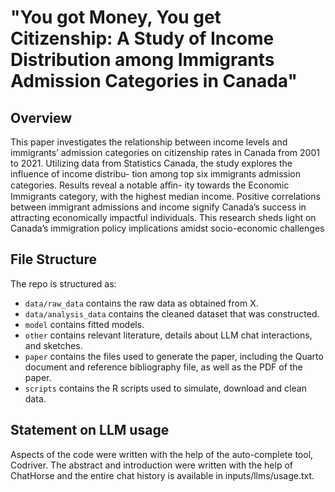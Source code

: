 # "You got Money, You get Citizenship: A Study of Income Distribution among Immigrants Admission Categories in Canada"

## Overview

This paper investigates the relationship between income levels and immigrants’
admission categories on citizenship rates in Canada from 2001 to 2021. Utilizing
data from Statistics Canada, the study explores the influence of income distribu-
tion among top six immigrants admission categories. Results reveal a notable aﬀin-
ity towards the Economic Immigrants category, with the highest median income.
Positive correlations between immigrant admissions and income signify Canada’s
success in attracting economically impactful individuals. This research sheds light
on Canada’s immigration policy implications amidst socio-economic challenges

## File Structure

The repo is structured as:

-   `data/raw_data` contains the raw data as obtained from X.
-   `data/analysis_data` contains the cleaned dataset that was constructed.
-   `model` contains fitted models. 
-   `other` contains relevant literature, details about LLM chat interactions, and sketches.
-   `paper` contains the files used to generate the paper, including the Quarto document and reference bibliography file, as well as the PDF of the paper. 
-   `scripts` contains the R scripts used to simulate, download and clean data.


## Statement on LLM usage

Aspects of the code were written with the help of the auto-complete tool, Codriver. The abstract and introduction were written with the help of ChatHorse and the entire chat history is available in inputs/llms/usage.txt.
